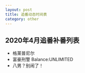 ```yaml
---
layout: post
title: 追番动态时间表
category: other
---
```


## 2020年4月追番补番列表
- 格莱普尼尔
- 富豪刑警 Balance:UNLIMITED
- 八男？别闹了！